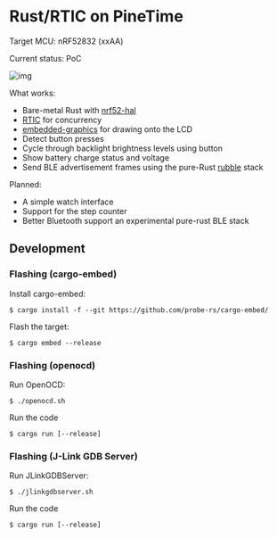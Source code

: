 # Rust/RTIC on PineTime

Target MCU: nRF52832 (xxAA)

Current status: PoC

![img](demo.gif)

What works:

- Bare-metal Rust with [nrf52-hal](https://github.com/nrf-rs/nrf-hal)
- [RTIC](https://rtic.rs/) for concurrency
- [embedded-graphics](https://github.com/jamwaffles/embedded-graphics) for drawing onto the LCD
- Detect button presses
- Cycle through backlight brightness levels using button
- Show battery charge status and voltage
- Send BLE advertisement frames using the pure-Rust
  [rubble](https://github.com/jonas-schievink/rubble) stack

Planned:

- A simple watch interface
- Support for the step counter
- Better Bluetooth support
  an experimental pure-rust BLE stack

## Development

### Flashing (cargo-embed)

Install cargo-embed:

    $ cargo install -f --git https://github.com/probe-rs/cargo-embed/

Flash the target:

    $ cargo embed --release

### Flashing (openocd)

Run OpenOCD:

    $ ./openocd.sh

Run the code

    $ cargo run [--release]

### Flashing (J-Link GDB Server)

Run JLinkGDBServer:

    $ ./jlinkgdbserver.sh

Run the code

    $ cargo run [--release]

